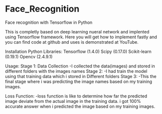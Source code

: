 # Face_Recognition
Face recognition with Tensorflow in Python

This is completly based on deep learning nueral network and implented using Tensorflow framework. Here you will get how to implement fastly and you can find code at github and uses is demonstrated at YouTube.

Installation Python Libraries:
Tensorflow (1.4.0)
Scipy (0.17.0)
Scikit-learn (0.19.1)
Opencv (2.4.9.1)


Usage:
Stage 1: Data Collection
-I collected the data(images) and stored in different folders with the images names
Stage 2:
-I had train the model using that training data which i stored in Different folders
Stage 3:
-This the final stage where i was predicting the image names based on my training images.

Loss Function:
-loss function is like to determine how far the predicted image deviate from the actual image in the training data. i got 100% accurate answer when i predicted the image based on my training images.
